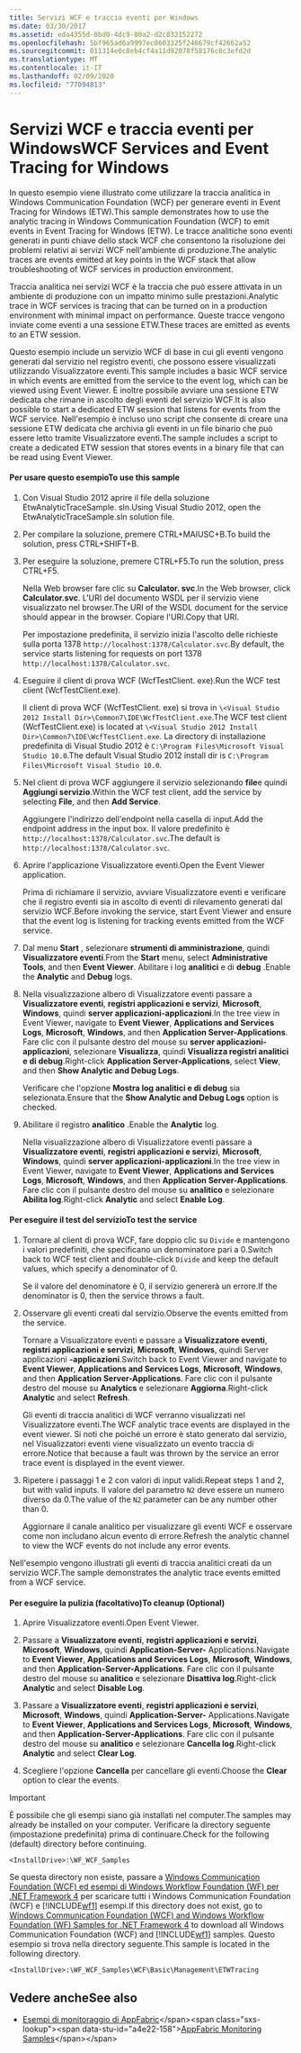 ```yaml
---
title: Servizi WCF e traccia eventi per Windows
ms.date: 03/30/2017
ms.assetid: eda4355d-0bd0-4dc9-80a2-d2c832152272
ms.openlocfilehash: 5bf965ad6a9997ec0603325f246679cf42662a52
ms.sourcegitcommit: 011314e0c8eb4cf4a11d92078f58176c8c3efd2d
ms.translationtype: MT
ms.contentlocale: it-IT
ms.lasthandoff: 02/09/2020
ms.locfileid: "77094813"
---
```

# <a name="wcf-services-and-event-tracing-for-windows"></a><span data-ttu-id="a4e22-102">Servizi WCF e traccia eventi per Windows</span><span class="sxs-lookup"><span data-stu-id="a4e22-102">WCF Services and Event Tracing for Windows</span></span>
<span data-ttu-id="a4e22-103">In questo esempio viene illustrato come utilizzare la traccia analitica in Windows Communication Foundation (WCF) per generare eventi in Event Tracing for Windows (ETW).</span><span class="sxs-lookup"><span data-stu-id="a4e22-103">This sample demonstrates how to use the analytic tracing in Windows Communication Foundation (WCF) to emit events in Event Tracing for Windows (ETW).</span></span> <span data-ttu-id="a4e22-104">Le tracce analitiche sono eventi generati in punti chiave dello stack WCF che consentono la risoluzione dei problemi relativi ai servizi WCF nell'ambiente di produzione.</span><span class="sxs-lookup"><span data-stu-id="a4e22-104">The analytic traces are events emitted at key points in the WCF stack that allow troubleshooting of WCF services in production environment.</span></span>

 <span data-ttu-id="a4e22-105">Traccia analitica nei servizi WCF è la traccia che può essere attivata in un ambiente di produzione con un impatto minimo sulle prestazioni.</span><span class="sxs-lookup"><span data-stu-id="a4e22-105">Analytic trace in WCF services is tracing that can be turned on in a production environment with minimal impact on performance.</span></span> <span data-ttu-id="a4e22-106">Queste tracce vengono inviate come eventi a una sessione ETW.</span><span class="sxs-lookup"><span data-stu-id="a4e22-106">These traces are emitted as events to an ETW session.</span></span>

 <span data-ttu-id="a4e22-107">Questo esempio include un servizio WCF di base in cui gli eventi vengono generati dal servizio nel registro eventi, che possono essere visualizzati utilizzando Visualizzatore eventi.</span><span class="sxs-lookup"><span data-stu-id="a4e22-107">This sample includes a basic WCF service in which events are emitted from the service to the event log, which can be viewed using Event Viewer.</span></span> <span data-ttu-id="a4e22-108">È inoltre possibile avviare una sessione ETW dedicata che rimane in ascolto degli eventi del servizio WCF.</span><span class="sxs-lookup"><span data-stu-id="a4e22-108">It is also possible to start a dedicated ETW session that listens for events from the WCF service.</span></span> <span data-ttu-id="a4e22-109">Nell'esempio è incluso uno script che consente di creare una sessione ETW dedicata che archivia gli eventi in un file binario che può essere letto tramite Visualizzatore eventi.</span><span class="sxs-lookup"><span data-stu-id="a4e22-109">The sample includes a script to create a dedicated ETW session that stores events in a binary file that can be read using Event Viewer.</span></span>

#### <a name="to-use-this-sample"></a><span data-ttu-id="a4e22-110">Per usare questo esempio</span><span class="sxs-lookup"><span data-stu-id="a4e22-110">To use this sample</span></span>

1. <span data-ttu-id="a4e22-111">Con Visual Studio 2012 aprire il file della soluzione EtwAnalyticTraceSample. sln.</span><span class="sxs-lookup"><span data-stu-id="a4e22-111">Using Visual Studio 2012, open the EtwAnalyticTraceSample.sln solution file.</span></span>

2. <span data-ttu-id="a4e22-112">Per compilare la soluzione, premere CTRL+MAIUSC+B.</span><span class="sxs-lookup"><span data-stu-id="a4e22-112">To build the solution, press CTRL+SHIFT+B.</span></span>

3. <span data-ttu-id="a4e22-113">Per eseguire la soluzione, premere CTRL+F5.</span><span class="sxs-lookup"><span data-stu-id="a4e22-113">To run the solution, press CTRL+F5.</span></span>

     <span data-ttu-id="a4e22-114">Nella Web browser fare clic su **Calculator. svc**.</span><span class="sxs-lookup"><span data-stu-id="a4e22-114">In the Web browser, click **Calculator.svc**.</span></span> <span data-ttu-id="a4e22-115">L'URI del documento WSDL per il servizio viene visualizzato nel browser.</span><span class="sxs-lookup"><span data-stu-id="a4e22-115">The URI of the WSDL document for the service should appear in the browser.</span></span> <span data-ttu-id="a4e22-116">Copiare l'URI.</span><span class="sxs-lookup"><span data-stu-id="a4e22-116">Copy that URI.</span></span>

     <span data-ttu-id="a4e22-117">Per impostazione predefinita, il servizio inizia l'ascolto delle richieste sulla porta 1378 `http://localhost:1378/Calculator.svc`.</span><span class="sxs-lookup"><span data-stu-id="a4e22-117">By default, the service starts listening for requests on port 1378 `http://localhost:1378/Calculator.svc`.</span></span>

4. <span data-ttu-id="a4e22-118">Eseguire il client di prova WCF (WcfTestClient. exe).</span><span class="sxs-lookup"><span data-stu-id="a4e22-118">Run the WCF test client (WcfTestClient.exe).</span></span>

     <span data-ttu-id="a4e22-119">Il client di prova WCF (WcfTestClient. exe) si trova in `\<Visual Studio 2012 Install Dir>\Common7\IDE\WcfTestClient.exe`.</span><span class="sxs-lookup"><span data-stu-id="a4e22-119">The WCF test client (WcfTestClient.exe) is located at `\<Visual Studio 2012 Install Dir>\Common7\IDE\WcfTestClient.exe`.</span></span>  <span data-ttu-id="a4e22-120">La directory di installazione predefinita di Visual Studio 2012 è `C:\Program Files\Microsoft Visual Studio 10.0`.</span><span class="sxs-lookup"><span data-stu-id="a4e22-120">The default Visual Studio 2012 install dir is `C:\Program Files\Microsoft Visual Studio 10.0`.</span></span>

5. <span data-ttu-id="a4e22-121">Nel client di prova WCF aggiungere il servizio selezionando **file**e quindi **Aggiungi servizio**.</span><span class="sxs-lookup"><span data-stu-id="a4e22-121">Within the WCF test client, add the service by selecting **File**, and then **Add Service**.</span></span>

     <span data-ttu-id="a4e22-122">Aggiungere l'indirizzo dell'endpoint nella casella di input.</span><span class="sxs-lookup"><span data-stu-id="a4e22-122">Add the endpoint address in the input box.</span></span> <span data-ttu-id="a4e22-123">Il valore predefinito è `http://localhost:1378/Calculator.svc`.</span><span class="sxs-lookup"><span data-stu-id="a4e22-123">The default is `http://localhost:1378/Calculator.svc`.</span></span>

6. <span data-ttu-id="a4e22-124">Aprire l'applicazione Visualizzatore eventi.</span><span class="sxs-lookup"><span data-stu-id="a4e22-124">Open the Event Viewer application.</span></span>

     <span data-ttu-id="a4e22-125">Prima di richiamare il servizio, avviare Visualizzatore eventi e verificare che il registro eventi sia in ascolto di eventi di rilevamento generati dal servizio WCF.</span><span class="sxs-lookup"><span data-stu-id="a4e22-125">Before invoking the service, start Event Viewer and ensure that the event log is listening for tracking events emitted from the WCF service.</span></span>

7. <span data-ttu-id="a4e22-126">Dal menu **Start** , selezionare **strumenti di amministrazione**, quindi **Visualizzatore eventi**.</span><span class="sxs-lookup"><span data-stu-id="a4e22-126">From the **Start** menu, select **Administrative Tools**, and then **Event Viewer**.</span></span>  <span data-ttu-id="a4e22-127">Abilitare i log **analitici** e di **debug** .</span><span class="sxs-lookup"><span data-stu-id="a4e22-127">Enable the **Analytic** and **Debug** logs.</span></span>

8. <span data-ttu-id="a4e22-128">Nella visualizzazione albero di Visualizzatore eventi passare a **Visualizzatore eventi**, **registri applicazioni e servizi**, **Microsoft**, **Windows**, quindi **server applicazioni-applicazioni**.</span><span class="sxs-lookup"><span data-stu-id="a4e22-128">In the tree view in Event Viewer, navigate to **Event Viewer**, **Applications and Services Logs**, **Microsoft**, **Windows**, and then **Application Server-Applications**.</span></span> <span data-ttu-id="a4e22-129">Fare clic con il pulsante destro del mouse su **server applicazioni-applicazioni**, selezionare **Visualizza**, quindi **Visualizza registri analitici e di debug**.</span><span class="sxs-lookup"><span data-stu-id="a4e22-129">Right-click **Application Server-Applications**, select **View**, and then **Show Analytic and Debug Logs**.</span></span>

     <span data-ttu-id="a4e22-130">Verificare che l'opzione **Mostra log analitici e di debug** sia selezionata.</span><span class="sxs-lookup"><span data-stu-id="a4e22-130">Ensure that the **Show Analytic and Debug Logs** option is checked.</span></span>

9. <span data-ttu-id="a4e22-131">Abilitare il registro **analitico** .</span><span class="sxs-lookup"><span data-stu-id="a4e22-131">Enable the **Analytic** log.</span></span>

     <span data-ttu-id="a4e22-132">Nella visualizzazione albero di Visualizzatore eventi passare a **Visualizzatore eventi**, **registri applicazioni e servizi**, **Microsoft**, **Windows**, quindi **server applicazioni-applicazioni**.</span><span class="sxs-lookup"><span data-stu-id="a4e22-132">In the tree view in Event Viewer, navigate to **Event Viewer**, **Applications and Services Logs**, **Microsoft**, **Windows**, and then **Application Server-Applications**.</span></span> <span data-ttu-id="a4e22-133">Fare clic con il pulsante destro del mouse su **analitico** e selezionare **Abilita log**.</span><span class="sxs-lookup"><span data-stu-id="a4e22-133">Right-click **Analytic** and select **Enable Log**.</span></span>

#### <a name="to-test-the-service"></a><span data-ttu-id="a4e22-134">Per eseguire il test del servizio</span><span class="sxs-lookup"><span data-stu-id="a4e22-134">To test the service</span></span>

1. <span data-ttu-id="a4e22-135">Tornare al client di prova WCF, fare doppio clic su `Divide` e mantengono i valori predefiniti, che specificano un denominatore pari a 0.</span><span class="sxs-lookup"><span data-stu-id="a4e22-135">Switch back to WCF test client and double-click `Divide` and keep the default values, which specify a denominator of 0.</span></span>

     <span data-ttu-id="a4e22-136">Se il valore del denominatore è 0, il servizio genererà un errore.</span><span class="sxs-lookup"><span data-stu-id="a4e22-136">If the denominator is 0, then the service throws a fault.</span></span>

2. <span data-ttu-id="a4e22-137">Osservare gli eventi creati dal servizio.</span><span class="sxs-lookup"><span data-stu-id="a4e22-137">Observe the events emitted from the service.</span></span>

     <span data-ttu-id="a4e22-138">Tornare a Visualizzatore eventi e passare a **Visualizzatore eventi**, **registri applicazioni e servizi**, **Microsoft**, **Windows**, quindi Server applicazioni **-applicazioni**.</span><span class="sxs-lookup"><span data-stu-id="a4e22-138">Switch back to Event Viewer and navigate to **Event Viewer**, **Applications and Services Logs**, **Microsoft**, **Windows**, and then **Application Server-Applications**.</span></span> <span data-ttu-id="a4e22-139">Fare clic con il pulsante destro del mouse su **Analytics** e selezionare **Aggiorna**.</span><span class="sxs-lookup"><span data-stu-id="a4e22-139">Right-click **Analytic** and select **Refresh**.</span></span>

     <span data-ttu-id="a4e22-140">Gli eventi di traccia analitici di WCF verranno visualizzati nel Visualizzatore eventi.</span><span class="sxs-lookup"><span data-stu-id="a4e22-140">The WCF analytic trace events are displayed in the event viewer.</span></span> <span data-ttu-id="a4e22-141">Si noti che poiché un errore è stato generato dal servizio, nel Visualizzatori eventi viene visualizzato un evento traccia di errore.</span><span class="sxs-lookup"><span data-stu-id="a4e22-141">Notice that because a fault was thrown by the service an error trace event is displayed in the event viewer.</span></span>

3. <span data-ttu-id="a4e22-142">Ripetere i passaggi 1 e 2 con valori di input validi.</span><span class="sxs-lookup"><span data-stu-id="a4e22-142">Repeat steps 1 and 2, but with valid inputs.</span></span> <span data-ttu-id="a4e22-143">Il valore del parametro `N2` deve essere un numero diverso da 0.</span><span class="sxs-lookup"><span data-stu-id="a4e22-143">The value of the `N2` parameter can be any number other than 0.</span></span>

     <span data-ttu-id="a4e22-144">Aggiornare il canale analitico per visualizzare gli eventi WCF e osservare come non includano alcun evento di errore.</span><span class="sxs-lookup"><span data-stu-id="a4e22-144">Refresh the analytic channel to view the WCF events do not include any error events.</span></span>

 <span data-ttu-id="a4e22-145">Nell'esempio vengono illustrati gli eventi di traccia analitici creati da un servizio WCF.</span><span class="sxs-lookup"><span data-stu-id="a4e22-145">The sample demonstrates the analytic trace events emitted from a WCF service.</span></span>

#### <a name="to-cleanup-optional"></a><span data-ttu-id="a4e22-146">Per eseguire la pulizia (facoltativo)</span><span class="sxs-lookup"><span data-stu-id="a4e22-146">To cleanup (Optional)</span></span>

1. <span data-ttu-id="a4e22-147">Aprire Visualizzatore eventi.</span><span class="sxs-lookup"><span data-stu-id="a4e22-147">Open Event Viewer.</span></span>

2. <span data-ttu-id="a4e22-148">Passare a **Visualizzatore eventi**, **registri applicazioni e servizi**, **Microsoft**, **Windows**, quindi **Application-Server-** Applications.</span><span class="sxs-lookup"><span data-stu-id="a4e22-148">Navigate to **Event Viewer**, **Applications and Services Logs**, **Microsoft**, **Windows**, and then **Application-Server-Applications**.</span></span> <span data-ttu-id="a4e22-149">Fare clic con il pulsante destro del mouse su **analitico** e selezionare **Disattiva log**.</span><span class="sxs-lookup"><span data-stu-id="a4e22-149">Right-click **Analytic** and select **Disable Log**.</span></span>

3. <span data-ttu-id="a4e22-150">Passare a **Visualizzatore eventi**, **registri applicazioni e servizi**, **Microsoft**, **Windows**, quindi **Application-Server-** Applications.</span><span class="sxs-lookup"><span data-stu-id="a4e22-150">Navigate to **Event Viewer**, **Applications and Services Logs**, **Microsoft**, **Windows**, and then **Application-Server-Applications**.</span></span> <span data-ttu-id="a4e22-151">Fare clic con il pulsante destro del mouse su **analitico** e selezionare **Cancella log**.</span><span class="sxs-lookup"><span data-stu-id="a4e22-151">Right-click **Analytic** and select **Clear Log**.</span></span>

4. <span data-ttu-id="a4e22-152">Scegliere l'opzione **Cancella** per cancellare gli eventi.</span><span class="sxs-lookup"><span data-stu-id="a4e22-152">Choose the **Clear** option to clear the events.</span></span>

> [!IMPORTANT]
> <span data-ttu-id="a4e22-153">È possibile che gli esempi siano già installati nel computer.</span><span class="sxs-lookup"><span data-stu-id="a4e22-153">The samples may already be installed on your computer.</span></span> <span data-ttu-id="a4e22-154">Verificare la directory seguente (impostazione predefinita) prima di continuare.</span><span class="sxs-lookup"><span data-stu-id="a4e22-154">Check for the following (default) directory before continuing.</span></span>  
>   
> `<InstallDrive>:\WF_WCF_Samples`  
>   
> <span data-ttu-id="a4e22-155">Se questa directory non esiste, passare a [Windows Communication Foundation (WCF) ed esempi di Windows Workflow Foundation (WF) per .NET Framework 4](https://www.microsoft.com/download/details.aspx?id=21459) per scaricare tutti i Windows Communication Foundation (WCF) e [!INCLUDE[wf1](../../../../includes/wf1-md.md)] esempi.</span><span class="sxs-lookup"><span data-stu-id="a4e22-155">If this directory does not exist, go to [Windows Communication Foundation (WCF) and Windows Workflow Foundation (WF) Samples for .NET Framework 4](https://www.microsoft.com/download/details.aspx?id=21459) to download all Windows Communication Foundation (WCF) and [!INCLUDE[wf1](../../../../includes/wf1-md.md)] samples.</span></span> <span data-ttu-id="a4e22-156">Questo esempio si trova nella directory seguente.</span><span class="sxs-lookup"><span data-stu-id="a4e22-156">This sample is located in the following directory.</span></span>  
>   
> `<InstallDrive>:\WF_WCF_Samples\WCF\Basic\Management\ETWTracing`  
  
## <a name="see-also"></a><span data-ttu-id="a4e22-157">Vedere anche</span><span class="sxs-lookup"><span data-stu-id="a4e22-157">See also</span></span>

- <span data-ttu-id="a4e22-158">[Esempi di monitoraggio di AppFabric](https://docs.microsoft.com/previous-versions/appfabric/ff383407(v=azure.10))</span><span class="sxs-lookup"><span data-stu-id="a4e22-158">[AppFabric Monitoring Samples](https://docs.microsoft.com/previous-versions/appfabric/ff383407(v=azure.10))</span></span>
